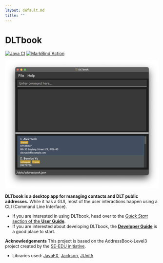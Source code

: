```yaml
---
layout: default.md
title: ""
---
```


# DLTbook

[![Java CI](https://github.com/AY2425S1-CS2103T-T08-1/tp/actions/workflows/gradle.yml/badge.svg)](https://github.com/AY2425S1-CS2103T-T08-1/tp/actions/workflows/gradle.yml)
[![MarkBind Action](https://github.com/AY2425S1-CS2103T-T08-1/tp/actions/workflows/docs.yml/badge.svg)](https://github.com/AY2425S1-CS2103T-T08-1/tp/actions/workflows/docs.yml)

![Ui](images/Ui.png)

**DLTbook is a desktop app for managing contacts and DLT public addresses.** While it has a GUI, most of the user interactions happen using a CLI (Command Line Interface).

* If you are interested in using DLTbook, head over to the [_Quick Start_ section of the **User Guide**](UserGuide.html#quick-start).
* If you are interested about developing DLTbook, the [**Developer Guide**](DeveloperGuide.html) is a good place to start.


**Acknowledgements**
This project is based on the AddressBook-Level3 project created by the [SE-EDU initiative](https://se-education.org).
* Libraries used: [JavaFX](https://openjfx.io/), [Jackson](https://github.com/FasterXML/jackson), [JUnit5](https://github.com/junit-team/junit5)
